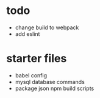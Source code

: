 # todo
* change build to webpack
* add eslint

# starter files
* babel config
* mysql database commands
* package json npm build scripts
